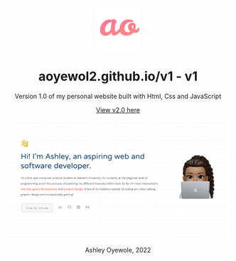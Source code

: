 <p align="center">
  <img width="100" height="auto" src="assets/ico/logo.png" alt="Logo"/>
</p>
<h1 align="center">aoyewol2.github.io/v1 - v1</h1>

<p align="center">Version 1.0 of my personal website built with Html, Css and JavaScript</p>
<p align="center">
<a href='https://aoyewole.netlify.app/'>View v2.0 here</a>
</p>
<p align="center">
  <img width="1000" height="auto" src="assets/img/preview.png" alt="Logo"/>
</p>

<p align="center">Ashley Oyewole, 2022</p>
